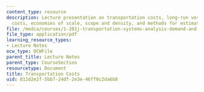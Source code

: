 ```yaml
---
content_type: resource
description: Lecture presentation on transportation costs, long-run versus short-run
  costs, economies of scale, scope and density, and methods for estimating costs.
file: /media/courses/1-201j-transportation-systems-analysis-demand-and-economics-fall-2008/811d2e2f5bb724df2e3e46ff0c2da6b8_MIT1_201JF08_lec10.pdf
file_type: application/pdf
learning_resource_types:
- Lecture Notes
ocw_type: OCWFile
parent_title: Lecture Notes
parent_type: CourseSection
resourcetype: Document
title: Transportation Costs
uid: 811d2e2f-5bb7-24df-2e3e-46ff0c2da6b8
---
```

